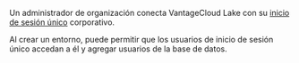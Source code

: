 Un administrador de organización conecta VantageCloud Lake con su [inicio de sesión único](mxq1680183881642.md) corporativo.

Al crear un entorno, puede permitir que los usuarios de inicio de sesión único accedan a él y agregar usuarios de la base de datos.

